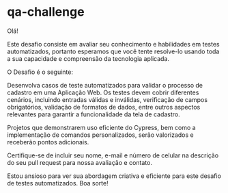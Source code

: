 # qa-challenge

Olá!

Este desafio consiste em avaliar seu conhecimento e habilidades em testes automatizados, portanto esperamos que você tente resolve-lo usando toda a sua capacidade e compreensão da tecnologia aplicada.

O Desafio é o seguinte:

Desenvolva casos de teste automatizados para validar o processo de cadastro em uma Aplicação Web. Os testes devem cobrir diferentes cenários, incluindo entradas válidas e inválidas, verificação de campos obrigatórios, validação de formatos de dados, entre outros aspectos relevantes para garantir a funcionalidade da tela de cadastro.

Projetos que demonstrarem uso eficiente do Cypress, bem como a implementação de comandos personalizados, serão valorizados e receberão pontos adicionais.

Certifique-se de incluir seu nome, e-mail e número de celular na descrição do seu pull request para nossa avaliação e contato.

Estou ansioso para ver sua abordagem criativa e eficiente para este desafio de testes automatizados.
Boa sorte!
